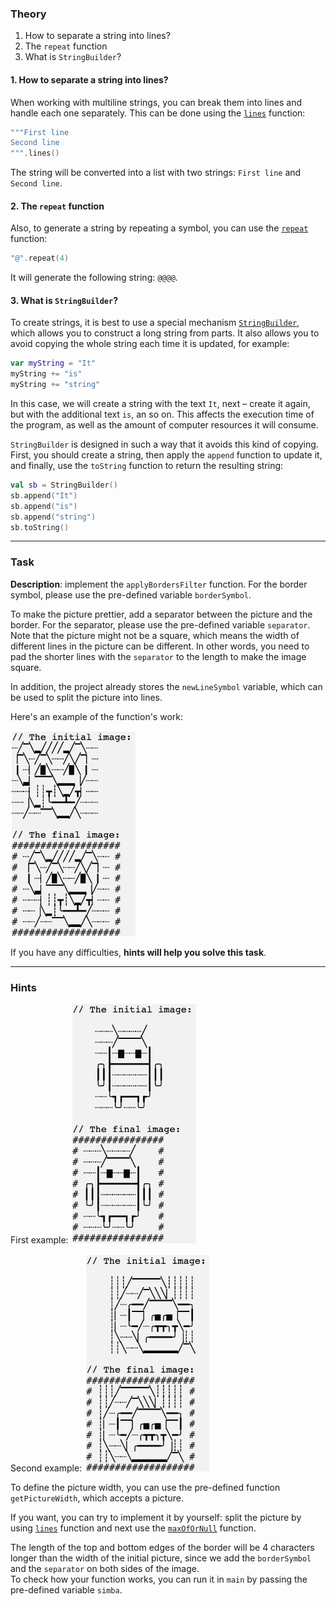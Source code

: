 ### Theory

1. How to separate a string into lines?
2. The `repeat` function
3. What is `StringBuilder`?

#### 1. How to separate a string into lines?

When working with multiline strings, you can break them into lines and handle each one separately. 
This can be done using the [`lines`](https://kotlinlang.org/api/latest/jvm/stdlib/kotlin.text/lines.html) function:
```kotlin
"""First line
Second line
""".lines()
```
The string will be converted into a list with two strings: `First line` and `Second line`.

#### 2. The `repeat` function

Also, to generate a string by repeating a symbol, you can use the [`repeat`](https://kotlinlang.org/api/latest/jvm/stdlib/kotlin.text/repeat.html) function:
```kotlin
"@".repeat(4)
```
It will generate the following string: `@@@@`.

#### 3. What is `StringBuilder`?

To create strings, it is best to use a special mechanism [`StringBuilder`](https://kotlinlang.org/api/latest/jvm/stdlib/kotlin.text/-string-builder/), 
which allows you to construct a long string from parts.
It also allows you to avoid copying the whole string each time it is updated, for example:
```kotlin
var myString = "It"
myString += "is"
myString += "string"
```
In this case, we will create a string with the text `It`, next – create it again, but with the additional text `is`, an so on.
This affects the execution time of the program, as well as the amount of computer resources it will 
consume.

`StringBuilder` is designed in such a way that it avoids this kind of copying. 
First, you should create a string, then apply the `append` function to update it, 
and finally, use the `toString` function to return the resulting string:
```kotlin
val sb = StringBuilder()
sb.append("It")
sb.append("is")
sb.append("string")
sb.toString()
```
___

### Task

**Description**: implement the `applyBordersFilter` function. 
For the border symbol, please use the pre-defined variable `borderSymbol`.

To make the picture prettier, add a separator between the picture and the border.
For the separator, please use the pre-defined variable `separator`.
Note that the picture might not be a square, which means the width of different lines in the picture can be different.
In other words, you need to pad the shorter lines with the `separator` to the length to make the image square.

In addition, the project already stores the `newLineSymbol` variable, which can be used to split the picture into lines.

Here's an example of the function's work:
<p>
    <img src="../../../utils/src/main/resources/images/part1/almost.done/when_hint_1.png" alt="Example of the function's work" width="200"/>
</p>


If you have any difficulties, **hints will help you solve this task**.

----

### Hints

<div class="hint" title="Several examples how applyBordersFilter function should work">

First example:
<img src="../../../utils/src/main/resources/images/part1/almost.done/examples/borders/android.png" alt="Example of the function's work" width="200"/>

Second example:
<img src="../../../utils/src/main/resources/images/part1/almost.done/examples/borders/monkey.png" alt="Example of the function's work" width="200"/>

</div>


<div class="hint" title="Help with determining the width of a picture">
  To define the picture width, you can use the pre-defined function <code>getPictureWidth</code>, which accepts a picture.
  
  If you want, you can try to implement it by yourself: split the picture by using <a href="https://kotlinlang.org/api/latest/jvm/stdlib/kotlin.text/lines.html"><code>lines</code></a> function 
  and next use the <a href="https://kotlinlang.org/api/latest/jvm/stdlib/kotlin.text/max-of-or-null.html"><code>maxOfOrNull</code></a> function.   
</div>

<div class="hint" title="The length of the top and bottom edges">
    The length of the top and bottom edges of the border will be 4 characters longer than the width of the initial picture, 
    since we add the <code>borderSymbol</code> and the <code>separator</code> on both sides of the image.
</div>

<div class="hint" title="Pre-defined variable to check your code">
   To check how your function works, you can run it in <code>main</code> by passing the pre-defined variable <code>simba</code>.
</div>
